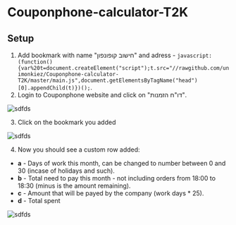 # Couponphone-calculator-T2K
## Setup
1. Add bookmark with name "חישוב קופונפון" and adress - `javascript:(function(){var%20t=document.createElement("script");t.src="//rawgithub.com/unimonkiez/Couponphone-calculator-T2K/master/main.js",document.getElementsByTagName("head")[0].appendChild(t)})();`.
2. Login to Couponphone website and click on "דו"ח הזמנות".

![sdfds](http://s15.postimg.org/3r8jqqlob/ct2k.png)

3. Click on the bookmark you added

![sdfds](http://s15.postimg.org/qq599nhob/ct2k_2.png)

4. Now you should see a custom row added:
 - **a** - Days of work this month, can be changed to number between 0 and 30 (incase of holidays and such).
 - **b** - Total need to pay this month - not including orders from 18:00 to 18:30 (minus is the amount remaining).
 - **c** - Amount that will be payed by the company (work days * 25).
 - **d** - Total spent

![sdfds](http://s15.postimg.org/jbfxh9vsr/ct2k_3.png)
